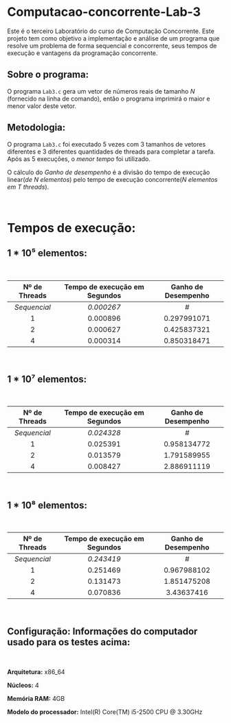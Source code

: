 # Computacao-concorrente-Lab-3

Este é o terceiro Laboratório do curso de Computação Concorrente. Este projeto tem como objetivo a implementação e análise de um programa que resolve um problema de forma sequencial e concorrente, seus tempos de execução e vantagens da programação concorrente. 


## Sobre o programa:

O programa `Lab3.c` gera um vetor de números reais de tamanho *N* (fornecido na linha de comando), então o programa imprimirá o maior e menor valor deste vetor.

## Metodologia:

O programa `Lab3.c` foi executado 5 vezes com 3 tamanhos de vetores  diferentes e 3 diferentes quantidades de threads para completar a tarefa. Após as 5 execuções, o *menor tempo* foi utilizado. 

O cálculo do *Ganho de desempenho* é a divisão do tempo de execução linear(*de N elementos*) pelo tempo de execução concorrente(*N elementos em T threads*). 


<br/>

# Tempos de execução:


## 1 * 10⁵ elementos:

<br/>


| Nº de Threads |  Tempo de execução em Segundos  | Ganho de Desempenho|
|     :---:     |               :---:             |        :---:       |                           
|  *Sequencial* |               *0.000267*        |         *#*        |
| 1             |               0.000896          |    0.297991071     |
| 2             |               0.000627          |    0.425837321     |
| 4             |               0.000314          |    0.850318471     |

<br/>


## 1 * 10⁷ elementos:

<br/>


| Nº de Threads |  Tempo de execução em Segundos  | Ganho de Desempenho |
|     :---:     |               :---:             |        :---:        |                           
|  *Sequencial* |               *0.024328*        |         *#*         |
| 1             |               0.025391          |    0.958134772      |
| 2             |               0.013579          |    1.791589955      |
| 4             |               0.008427          |    2.886911119      |




<br/>

## 1 * 10⁸ elementos:

<br/>


| Nº de Threads |  Tempo de execução em Segundos  | Ganho de Desempenho |
|     :---:     |               :---:             |        :---:        |                           
|  *Sequencial* |               *0.243419*        |         *#*         |
| 1             |               0.251469          |    0.967988102      |
| 2             |               0.131473          |    1.851475208      |
| 4             |               0.070836          |    3.43637416       |


<br/>


## Configuração: Informações do computador usado para os testes acima:

<br/>

**Arquitetura:** x86_64

**Núcleos:** 4

**Memória RAM:** 4GB

**Modelo do processador:** Intel(R) Core(TM) i5-2500 CPU @ 3.30GHz


